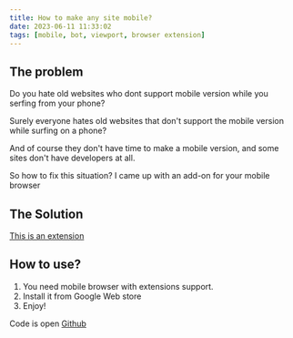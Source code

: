 ```yaml
---
title: How to make any site mobile?
date: 2023-06-11 11:33:02
tags: [mobile, bot, viewport, browser extension]
---
```


## The problem

Do you hate old websites who dont support mobile version while you serfing from your phone?

Surely everyone hates old websites that don't support the mobile version while surfing on a phone?

And of course they don't have time to make a mobile version, and some sites don't have developers at all.

So how to fix this situation? I came up with an add-on for your mobile browser

<!-- more -->

## The Solution

[This is an extension](https://chrome.google.com/webstore/detail/make-mobile-view/ohfappdhdoofhbiajcdakoicdpfpkggn?hl=en&authuser=0)

## How to use?

1. You need mobile browser with extensions support.
2. Install it from Google Web store
3. Enjoy!


Code is open
[Github](https://github.com/albertincx/browser-extension-makeMobileView)
